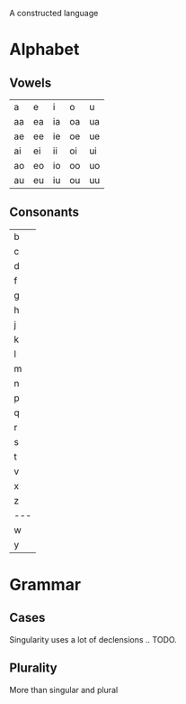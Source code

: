 A constructed language

# Alphabet

## Vowels

| | | | | |
|---|---|---|---|---|
| a | e | i | o | u |
| aa | ea | ia | oa | ua |
| ae | ee | ie | oe | ue |
| ai | ei | ii | oi | ui |
| ao | eo | io | oo | uo |
| au | eu | iu | ou | uu |

## Consonants

|   |
|---|
| b |
| c |
| d |
| f |
| g |
| h |
| j |
| k |
| l |
| m |
| n |
| p |
| q |
| r |
| s |
| t |
| v |
| x |
| z |
|---|
| w |
| y |

# Grammar

## Cases
Singularity uses a lot of declensions ..
TODO.

## Plurality
More than singular and plural

